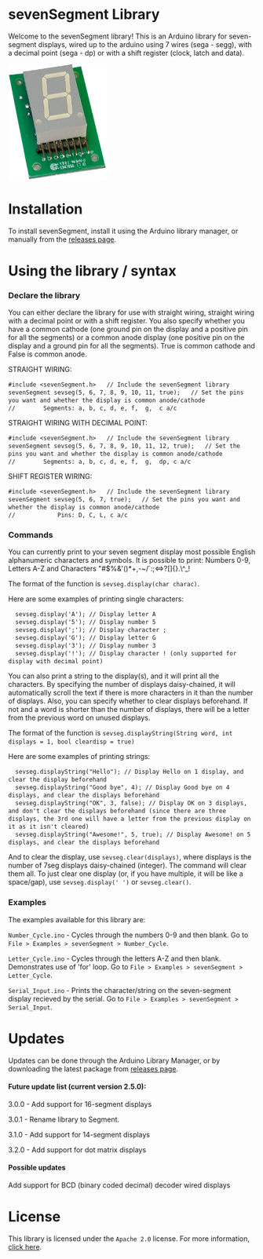 # sevenSegment Library
Welcome to the sevenSegment library! This is an Arduino library for seven-segment displays, wired up to the arduino using 7 wires (sega - segg), with a decimal point (sega - dp) or with a shift register (clock, latch and data).

<img src="extras/SevSeg.png" alt="seven segment display" width="200"/>

# Installation
To install sevenSegment, install it using the Arduino library manager, or manually from the [releases page](https://github.com/Blake-Tourneur/sevenSegment/releases).

# Using the library / syntax
### Declare the library
You can either declare the library for use with straight wiring, straight wiring with a decimal point or with a shift register. You also specify whether you have a common cathode (one ground pin on the display and a positive pin for all the segments) or a common anode display (one positive pin on the display and a ground pin for all the segments). True is common cathode and False is common anode.

STRAIGHT WIRING:
```
#include <sevenSegment.h>   // Include the sevenSegment library
sevenSegment sevseg(5, 6, 7, 8, 9, 10, 11, true);   // Set the pins you want and whether the display is common anode/cathode
//        Segments: a, b, c, d, e, f,  g,  c a/c
```
STRAIGHT WIRING WITH DECIMAL POINT:
```
#include <sevenSegment.h>   // Include the sevenSegment library
sevenSegment sevseg(5, 6, 7, 8, 9, 10, 11, 12, true);   // Set the pins you want and whether the display is common anode/cathode
//        Segments: a, b, c, d, e, f,  g,  dp, c a/c
```
SHIFT REGISTER WIRING:
```
#include <sevenSegment.h>   // Include the sevenSegment library
sevenSegment sevseg(5, 6, 7, true);   // Set the pins you want and whether the display is common anode/cathode
//            Pins: D, C, L, c a/c
```

### Commands
You can currently print to your seven segment display most possible English alphanumeric characters and symbols. It is possible to print: Numbers 0-9, Letters A-Z and Characters "#$%&'()*+,-~/\`:;<=>?[]{}.\\^_!

The format of the function is `sevseg.display(char charac)`.

Here are some examples of printing single characters:
```
  sevseg.display('A'); // Display letter A
  sevseg.display('5'); // Display number 5
  sevseg.display(';'); // Display character ;
  sevseg.display('G'); // Display letter G
  sevseg.display('3'); // Display number 3
  sevseg.display('!'); // Display character ! (only supported for display with decimal point)
```
You can also print a string to the display(s), and it will print all the characters. By specifying the number of displays daisy-chained, it will automatically scroll the text if there is more characters in it than the number of displays. Also, you can specify whether to clear displays beforehand. If not and a word is shorter than the number of displays, there will be a letter from the previous word on unused displays.

The format of the function is `sevseg.displayString(String word, int displays = 1, bool cleardisp = true)`

Here are some examples of printing strings:
```
  sevseg.displayString("Hello"); // Display Hello on 1 display, and clear the display beforehand
  sevseg.displayString("Good bye", 4); // Display Good bye on 4 displays, and clear the displays beforehand
  sevseg.displayString("OK", 3, false); // Display OK on 3 displays, and don't clear the displays beforehand (since there are three displays, the 3rd one will have a letter from the previous display on it as it isn't cleared)
  sevseg.displayString("Awesome!", 5, true); // Display Awesome! on 5 displays, and clear the displays beforehand
```

And to clear the display, use `sevseg.clear(displays)`, where displays is the number of 7seg displays daisy-chained (integer). The command will clear them all. To just clear one display (or, if you have multiple, it will be like a space/gap), use `sevseg.display(' ')` or `sevseg.clear()`.

### Examples
The examples available for this library are:

`Number_Cycle.ino` - Cycles through the numbers 0-9 and then blank. Go to `File > Examples > sevenSegment > Number_Cycle`.

`Letter_Cycle.ino` - Cycles through the letters A-Z and then blank. Demonstrates use of 'for' loop. Go to `File > Examples > sevenSegment > Letter_Cycle`.

`Serial_Input.ino` - Prints the character/string on the seven-segment display recieved by the serial. Go to `File > Examples > sevenSegment > Serial_Input`.

# Updates
Updates can be done through the Arduino Library Manager, or by downloading the latest package from [releases page](https://github.com/Blake-Tourneur/sevenSegment/releases).
#### Future update list (current version 2.5.0):
3.0.0 - Add support for 16-segment displays

3.0.1 - Rename library to Segment.

3.1.0 - Add support for 14-segment displays

3.2.0 - Add support for dot matrix displays
#### Possible updates
Add support for BCD (binary coded decimal) decoder wired displays

# License
This library is licensed under the `Apache 2.0` license. For more information, [click here](https://www.apache.org/licenses/LICENSE-2.0).
